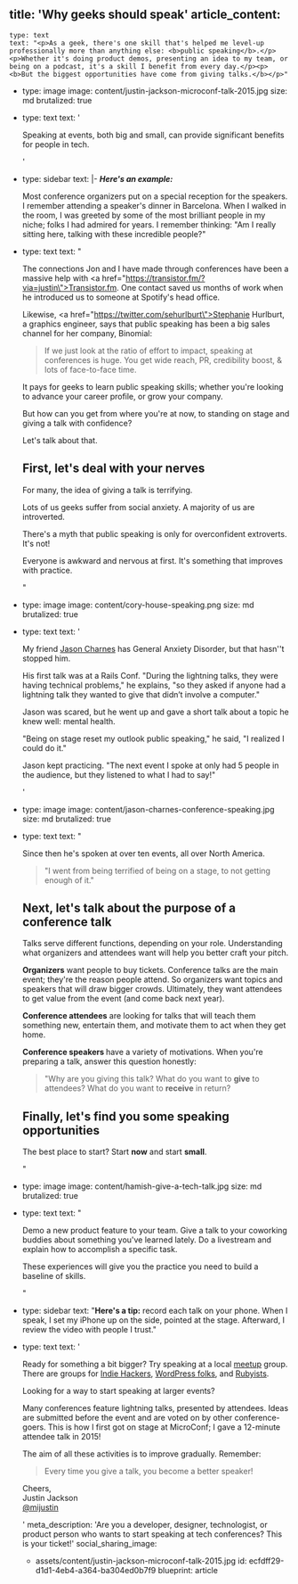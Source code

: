 title: 'Why geeks should speak'
article_content:
  -
    type: text
    text: "<p>As a geek, there's one skill that's helped me level-up professionally more than anything else: <b>public speaking</b>.</p><p>Whether it's doing product demos, presenting an idea to my team, or being on a podcast, it's a skill I benefit from every day.</p><p><b>But the biggest opportunities have come from giving talks.</b></p>"
  -
    type: image
    image: content/justin-jackson-microconf-talk-2015.jpg
    size: md
    brutalized: true
  -
    type: text
    text: '<p>Speaking at events, both big and small, can provide significant benefits for people in tech.<br></p>'
  -
    type: sidebar
    text: |-
      <em>**Here's an example:**</em>

      Most conference organizers put on a special reception for the speakers. I remember attending a speaker's dinner in Barcelona. When I walked in the room, I was greeted by some of the most brilliant people in my niche; folks I had admired for years.  I remember thinking: "Am I really sitting here, talking with these incredible people?"
  -
    type: text
    text: "<p>The connections Jon and I have made through conferences have been a massive help with&nbsp;<a href=\"https://transistor.fm/?via=justin\">Transistor.fm</a>. One contact saved us months of work when he introduced us to someone at Spotify's head office.</p><p>Likewise,&nbsp;<a href=\"https://twitter.com/sehurlburt\">Stephanie Hurlburt</a>, a graphics engineer, says that public speaking has been a big sales channel for her company, Binomial:</p><blockquote><p>If we just look at the ratio of effort to impact, speaking at conferences is huge. You get wide reach, PR, credibility boost, &amp; lots of face-to-face time.&nbsp;</p></blockquote><p>It pays for geeks to learn public speaking skills; whether you're looking to advance your career profile, or grow your company.</p><p>But how can you get from where you're at now, to standing on stage and giving a talk with confidence?<br></p><p>Let's talk about that.</p><h2>First, let's deal with your nerves</h2><p>For many, the idea of giving a talk is terrifying.</p><p>Lots of us geeks suffer from social anxiety. A majority of us are introverted.<br></p><p>There's a myth that public speaking is only for overconfident extroverts. It's not!</p><p>Everyone is awkward and nervous at first. It's something that improves with practice.</p>"
  -
    type: image
    image: content/cory-house-speaking.png
    size: md
    brutalized: true
  -
    type: text
    text: '<p>My friend <a href="https://jasoncharnes.com/">Jason Charnes</a> has General Anxiety Disorder, but that hasn''t stopped him.<br></p><p>His first talk was at a Rails Conf. "During the lightning talks, they were having technical problems," he explains, "so they asked if anyone had a lightning talk they wanted to give that didn’t involve a computer."</p><p>Jason was scared, but he went up and gave a short talk about a topic he knew well: mental health.</p><p>"Being on stage reset my outlook public speaking," he said, "I realized I could do it."</p><p>Jason kept practicing. "The next event I spoke at only had 5 people in the audience, but they listened to what I had to say!"</p>'
  -
    type: image
    image: content/jason-charnes-conference-speaking.jpg
    size: md
    brutalized: true
  -
    type: text
    text: "<p>Since then he's spoken at over ten events, all over North America.</p><blockquote><p>\"I went from being terrified of being on a stage, to not getting enough of it.\"</p></blockquote><h2>Next, let's talk about the purpose of a conference talk</h2><p>Talks serve different functions, depending on your role. Understanding what organizers and attendees want will help you better craft your pitch.</p><p><b>Organizers</b>&nbsp;want people to buy tickets. Conference talks&nbsp;are the main event; they're the reason people attend. So organizers want topics&nbsp;and speakers that will draw bigger crowds. Ultimately, they want attendees to get value from the event (and come back next year).</p><p><b>Conference attendees</b>&nbsp;are looking for talks that will teach them something new, entertain them, and motivate them to act when they get home.</p><p><b>Conference speakers </b>have a variety of motivations. When you're preparing a talk, answer this question honestly:&nbsp;</p><blockquote><p>\"Why are you giving this talk? What do you want to <b>give</b>&nbsp;to attendees? What do you want to <b>receive</b>&nbsp;in return?</p></blockquote><h2>Finally, let's find you some speaking opportunities</h2><p>The best place to start? Start <b>now</b> and start <b>small</b>.</p>"
  -
    type: image
    image: content/hamish-give-a-tech-talk.jpg
    size: md
    brutalized: true
  -
    type: text
    text: "<p>Demo a new product feature to your team. Give a talk to your coworking buddies about something you've learned lately. Do a livestream and explain how to accomplish a specific task.<br></p><p>These experiences will give you the practice you need to build a baseline of skills.<br></p>"
  -
    type: sidebar
    text: "**Here's a tip:** record each talk on your phone. When I speak, I set my iPhone up on the side, pointed at the stage. Afterward, I review the video with people I trust."
  -
    type: text
    text: '<p>Ready for something a bit bigger? Try speaking at a local <a href="https://www.meetup.com/">meetup</a> group. There are groups for <a href="https://www.indiehackers.com/meetups">Indie Hackers</a>, <a href="https://www.meetup.com/topics/wordpress/">WordPress folks</a>, and <a href="https://www.meetup.com/topics/ruby/">Rubyists</a>.&nbsp;</p><p>Looking for a way to start speaking at larger events?</p><p>Many conferences feature lightning talks, presented by attendees. Ideas are submitted before the event and are voted on by other conference-goers. This is how I first got on stage at MicroConf; I gave a 12-minute attendee talk in 2015!<br></p><p>The aim of all these activities is to improve gradually. Remember:</p><blockquote><p>Every time you give a talk, you become a better speaker!</p></blockquote><p>Cheers,<br>Justin Jackson<br><a href="https://twitter.com/mijustin">@mijustin</a></p>'
meta_description: 'Are you a developer, designer, technologist, or product person who wants to start speaking at tech conferences? This is your ticket!'
social_sharing_image:
    - assets/content/justin-jackson-microconf-talk-2015.jpg
id: ecfdff29-d1d1-4eb4-a364-ba304ed0b7f9
blueprint: article
